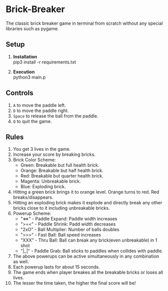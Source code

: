# Brick-Breaker
The classic brick breaker game in terminal from scratch without any special libraries such as pygame.

## Setup

1. <b>Installation</b><br />
pip3 install -r requirements.txt

2. <b>Execution</b><br />
python3 main.p

## Controls

1. `A` to move the paddle left.
2. `D` to move the paddle right.
3. `Space` to release the ball from the paddle.
4. `Q` to quit the game.

## Rules
1. You get 3 lives in the game.
2. Increase your score by breaking bricks.
3. Brick Color Scheme:
    * Green: Breakable but full health brick.
    * Orange: Breakable but half health brick.
    * Red: Breakable but quarter health brick.
    * Magenta: Unbreakable brick.
    * Blue: Exploding brick.
4. Hitting a green brick brings it to orange level. Orange turns to red. Red breaks/disappears.
5. Hitting an exploding brick makes it explode and directly break any other bricks close to it including unbreakable bricks.
6. Powerup Scheme:
    * "<=>" - Paddle Expand: Paddle width increases
    * ">=<" - Paddle Shrink: Padd width decreases
    * "2xO" - Ball Multiplier: Number of balls doubles
    * ">>>" - Fast Ball: Ball speed increases
    * "XXX" - Thru Ball: Ball can break any brick(even unbreakable) in 1 shot
    * "|_|" - Paddle Grab: Ball sticks to paddles when collides with paddle.
7. The above powerups can be active simultaneously in any combination as well. 
8. Each powerup lasts for about 15 seconds.
9. The game ends when player breakes all the breakable bricks or loses all lives.
10. The lesser the time taken, the higher the final score will be!